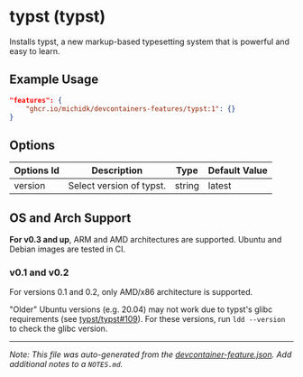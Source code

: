 
# typst (typst)

Installs typst, a new markup-based typesetting system that is powerful and easy to learn.

## Example Usage

```json
"features": {
    "ghcr.io/michidk/devcontainers-features/typst:1": {}
}
```

## Options

| Options Id | Description | Type | Default Value |
|-----|-----|-----|-----|
| version | Select version of typst. | string | latest |

## OS and Arch Support

**For v0.3 and up**, ARM and AMD architectures are supported. Ubuntu and Debian images are tested in CI.

### v0.1 and v0.2

For versions 0.1 and 0.2, only AMD/x86 architecture is supported.

"Older" Ubuntu versions (e.g. 20.04) may not work due to typst's glibc requirements (see [typst/typst#109](https://github.com/typst/typst/issues/109)). For these versions, run `ldd --version` to check the glibc version.


---

_Note: This file was auto-generated from the [devcontainer-feature.json](https://github.com/michidk/devcontainers-features/blob/main/src/typst/devcontainer-feature.json).  Add additional notes to a `NOTES.md`._
